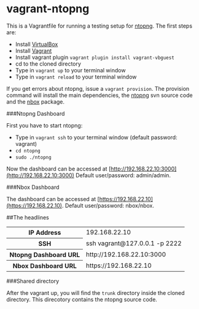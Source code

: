 vagrant-ntopng
==============

This is a Vagrantfile for running a testing setup for [ntopng](http://www.ntop.org/products/ntop/).
The first steps are:

- Install [VirtualBox](https://www.virtualbox.org/wiki/Downloads)
- Install [Vagrant](http://downloads.vagrantup.com/)
- Install vagrant plugin ``vagrant plugin install vagrant-vbguest``
- cd to the cloned directory
- Type in ``vagrant up`` to your terminal window
- Type in ``vagrant reload`` to your terminal window

If you get errors about ntopng, issue a ``vagrant provision``. The provision command will install the main dependencies, the [ntopng](http://www.ntop.org/products/ntop/) svn source code and the [nbox](http://www.ntop.org/products/nbox-2/nbox/) package.

###Ntopng Dashboard

First you have to start ntopng:

- Type in ``vagrant ssh`` to your terminal window (default password: vagrant)
- ``cd ntopng``
- ``sudo ./ntopng``

Now the dashboard can be accessed at [http://192.168.22.10:3000](http://192.168.22.10:3000)
Default user/password: admin/admin.

###Nbox Dashboard

The dashboard can be accessed at [https://192.168.22.10](https://192.168.22.10).
Default user/password: nbox/nbox.

##The headlines
<table>
<tr><th>IP Address</th><td>192.168.22.10</td></tr>
<tr><th>SSH</th><td>ssh vagrant@127.0.0.1 -p 2222</td></tr>
<tr><th>Ntopng Dashboard URL</th><td>http://192.168.22.10:3000</td></tr>
<tr><th>Nbox Dashboard URL</th><td>https://192.168.22.10</td></tr>
</table>

###Shared directory

After the vagrant up, you will find the ``trunk`` directory inside the cloned directory. This direcotory contains the ntopng source code.
